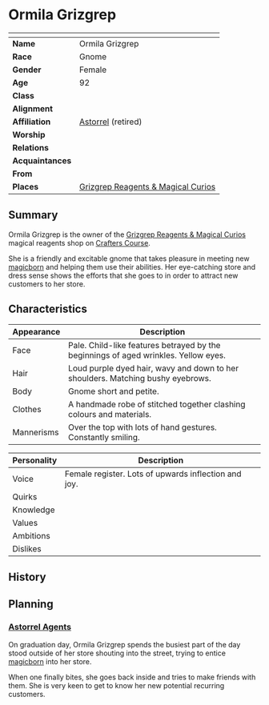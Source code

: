 # Ormila Grizgrep

| []() | |
| --- | --- |
| **Name** | Ormila Grizgrep |
| **Race** | Gnome |
| **Gender** | Female |
| **Age** | 92 |
| **Class** | |
| **Alignment** | |
| **Affiliation** | [Astorrel](../civilisations/kingdom-of-astor/organisations/astorrel/README.md) (retired) |
| **Worship** | |
| **Relations** | |
| **Acquaintances** | |
| **From** | |
| **Places** | [Grizgrep Reagents & Magical Curios](../civilisations/kingdom-of-astor/settlements/northhaven/places/grizgrep-reagents-and-magical-curios.md) |

## Summary

Ormila Grizgrep is the owner of the [Grizgrep Reagents & Magical Curios](../civilisations/kingdom-of-astor/settlements/northhaven/places/grizgrep-reagents-and-magical-curios.md) magical reagents shop on [Crafters Course](../civilisations/kingdom-of-astor/settlements/northhaven/places/crafters-course.md).

She is a friendly and excitable gnome that takes pleasure in meeting new [magicborn](../civilisations/kingdom-of-astor/magicborn.md) and helping them use their abilities. Her eye-catching store and dress sense shows the efforts that she goes to in order to attract new customers to her store.

## Characteristics

| Appearance | Description |
| --- | --- |
| Face | Pale. Child-like features betrayed by the beginnings of aged wrinkles. Yellow eyes. |
| Hair | Loud purple dyed hair, wavy and down to her shoulders. Matching bushy eyebrows. |
| Body | Gnome short and petite. |
| Clothes | A handmade robe of stitched together clashing colours and materials. |
| Mannerisms | Over the top with lots of hand gestures. Constantly smiling. |

| Personality | Description |
| --- | --- |
| Voice | Female register. Lots of upwards inflection and joy. |
| Quirks | |
| Knowledge | |
| Values | |
| Ambitions | |
| Dislikes | |

## History

## Planning

### [Astorrel Agents](../../campaigns/astorrel-agents/README.md)

On graduation day, Ormila Grizgrep spends the busiest part of the day stood outside of her store shouting into the street, trying to entice [magicborn](../civilisations/kingdom-of-astor/magicborn.md) into her store.

When one finally bites, she goes back inside and tries to make friends with them. She is very keen to get to know her new potential recurring customers.
